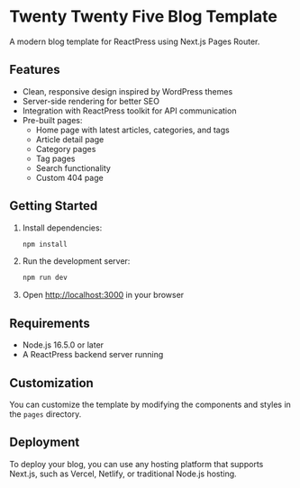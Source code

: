 # Twenty Twenty Five Blog Template

A modern blog template for ReactPress using Next.js Pages Router.

## Features

- Clean, responsive design inspired by WordPress themes
- Server-side rendering for better SEO
- Integration with ReactPress toolkit for API communication
- Pre-built pages:
  - Home page with latest articles, categories, and tags
  - Article detail page
  - Category pages
  - Tag pages
  - Search functionality
  - Custom 404 page

## Getting Started

1. Install dependencies:
   ```bash
   npm install
   ```

2. Run the development server:
   ```bash
   npm run dev
   ```

3. Open [http://localhost:3000](http://localhost:3000) in your browser

## Requirements

- Node.js 16.5.0 or later
- A ReactPress backend server running

## Customization

You can customize the template by modifying the components and styles in the `pages` directory.

## Deployment

To deploy your blog, you can use any hosting platform that supports Next.js, such as Vercel, Netlify, or traditional Node.js hosting.